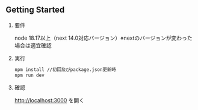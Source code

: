 ## Getting Started

1. 要件

    node 18.17以上（next 14.0対応バージョン）※nextのバージョンが変わった場合は適宜確認

2. 実行

    ```bash
    npm install //初回及びpackage.json更新時
    npm run dev
    ```

3. 確認

    [http://localhost:3000](http://localhost:3000) を開く
